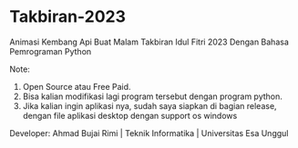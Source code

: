 # Takbiran-2023
Animasi Kembang Api Buat Malam Takbiran Idul Fitri 2023 Dengan Bahasa Pemrograman Python

Note:
1. Open Source atau Free Paid. 
2. Bisa kalian modifikasi lagi program tersebut dengan program python.
3. Jika kalian ingin aplikasi nya, sudah saya siapkan di bagian release, dengan file aplikasi desktop dengan support os windows

Developer: Ahmad Bujai Rimi | Teknik Informatika | Universitas Esa Unggul
